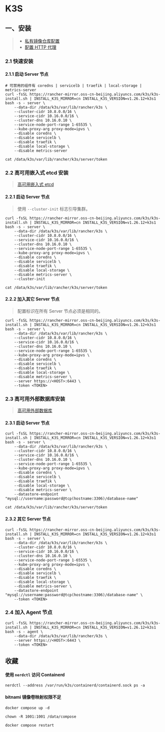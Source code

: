 # K3S

## 一、安装

> - [私有镜像仓库配置](https://docs.k3s.io/zh/installation/private-registry)
> - [配置 HTTP 代理](https://docs.k3s.io/zh/advanced?_highlight=no_pro#配置-http-代理)

### 2.1 快速安装

#### 2.1.1 启动 Server 节点

```shell
# 可禁用的组件有 coredns | servicelb | traefik | local-storage | metrics-server
curl -fsSL https://rancher-mirror.oss-cn-beijing.aliyuncs.com/k3s/k3s-install.sh | INSTALL_K3S_MIRROR=cn INSTALL_K3S_VERSION=v1.26.12+k3s1 bash -s - server \
    --data-dir /data/k3s/var/lib/rancher/k3s \
    --cluster-cidr 10.8.0.0/16 \
    --service-cidr 10.16.0.0/16 \
    --cluster-dns 10.16.0.10 \
    --service-node-port-range 1-65535 \
    --kube-proxy-arg proxy-mode=ipvs \
    --disable coredns \
    --disable servicelb \
    --disable traefik \
    --disable local-storage \
    --disable metrics-server
```

```shell
cat /data/k3s/var/lib/rancher/k3s/server/token
```

### 2.2 高可用嵌入式 etcd 安装

> [高可用嵌入式 etcd](https://docs.k3s.io/datastore/ha-embedded)

#### 2.2.1 启动 Server 节点

> 使用 `--cluster-init` 标志引导集群。

```shell
curl -fsSL https://rancher-mirror.oss-cn-beijing.aliyuncs.com/k3s/k3s-install.sh | INSTALL_K3S_MIRROR=cn INSTALL_K3S_VERSION=v1.26.12+k3s1 bash -s - server \
    --data-dir /data/k3s/var/lib/rancher/k3s \
    --cluster-cidr 10.8.0.0/16 \
    --service-cidr 10.16.0.0/16 \
    --cluster-dns 10.16.0.10 \
    --service-node-port-range 1-65535 \
    --kube-proxy-arg proxy-mode=ipvs \
    --disable coredns \
    --disable servicelb \
    --disable traefik \
    --disable local-storage \
    --disable metrics-server \
    --cluster-init
```

```shell
cat /data/k3s/var/lib/rancher/k3s/server/token
```

#### 2.2.2 加入其它 Server 节点

> 配置标识在所有 Server 节点必须是相同的。

```shell
curl -fsSL https://rancher-mirror.oss-cn-beijing.aliyuncs.com/k3s/k3s-install.sh | INSTALL_K3S_MIRROR=cn INSTALL_K3S_VERSION=v1.26.12+k3s1 bash -s - server \
    --data-dir /data/k3s/var/lib/rancher/k3s \
    --cluster-cidr 10.8.0.0/16 \
    --service-cidr 10.16.0.0/16 \
    --cluster-dns 10.16.0.10 \
    --service-node-port-range 1-65535 \
    --kube-proxy-arg proxy-mode=ipvs \
    --disable coredns \
    --disable servicelb \
    --disable traefik \
    --disable local-storage \
    --disable metrics-server \
    --server https://<HOST>:6443 \
    --token <TOKEN>
```

### 2.3 高可用外部数据库安装

> [高可用外部数据库](https://docs.k3s.io/zh/datastore/ha)

#### 2.3.1 启动 Server 节点

```shell
curl -fsSL https://rancher-mirror.oss-cn-beijing.aliyuncs.com/k3s/k3s-install.sh | INSTALL_K3S_MIRROR=cn INSTALL_K3S_VERSION=v1.26.12+k3s1 bash -s - server \
    --data-dir /data/k3s/var/lib/rancher/k3s \
    --cluster-cidr 10.8.0.0/16 \
    --service-cidr 10.16.0.0/16 \
    --cluster-dns 10.16.0.10 \
    --service-node-port-range 1-65535 \
    --kube-proxy-arg proxy-mode=ipvs \
    --disable coredns \
    --disable servicelb \
    --disable traefik \
    --disable local-storage \
    --disable metrics-server \
    --datastore-endpoint "mysql://username:password@tcp(hostname:3306)/database-name"
```

```shell
cat /data/k3s/var/lib/rancher/k3s/server/token
```

#### 2.3.2 其它 Server 节点

```shell
curl -fsSL https://rancher-mirror.oss-cn-beijing.aliyuncs.com/k3s/k3s-install.sh | INSTALL_K3S_MIRROR=cn INSTALL_K3S_VERSION=v1.26.12+k3s1 bash -s - server \
    --data-dir /data/k3s/var/lib/rancher/k3s \
    --cluster-cidr 10.8.0.0/16 \
    --service-cidr 10.16.0.0/16 \
    --cluster-dns 10.16.0.10 \
    --service-node-port-range 1-65535 \
    --kube-proxy-arg proxy-mode=ipvs \
    --disable coredns \
    --disable servicelb \
    --disable traefik \
    --disable local-storage \
    --disable metrics-server \
    --datastore-endpoint "mysql://username:password@tcp(hostname:3306)/database-name" \
    --token <TOKEN>
```

### 2.4 加入 Agent 节点

```shell
curl -fsSL https://rancher-mirror.oss-cn-beijing.aliyuncs.com/k3s/k3s-install.sh | INSTALL_K3S_MIRROR=cn INSTALL_K3S_VERSION=v1.26.12+k3s1 bash -s - agent \
    --data-dir /data/k3s/var/lib/rancher/k3s \
    --server https://<HOST>:6443 \
    --token <TOKEN>
```

## 收藏

#### 使用 `nerdctl` 访问 Containerd

```shell
nerdctl --address /var/run/k3s/containerd/containerd.sock ps -a
```

#### bitnami 镜像卷映射权限不足

```shell
docker compose up -d

chown -R 1001:1001 /data/compose

docker compose restart
```
